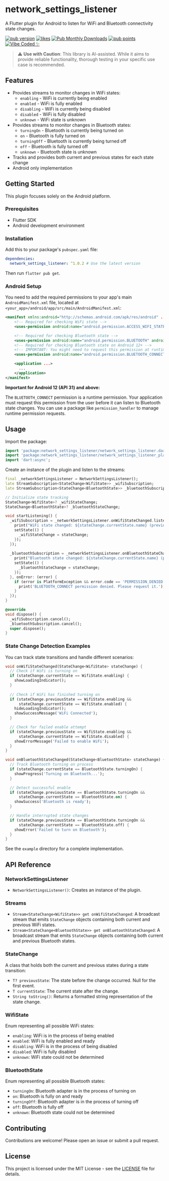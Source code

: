 # network_settings_listener

A Flutter plugin for Android to listen for WiFi and Bluetooth connectivity state changes.

[![pub version](https://img.shields.io/pub/v/network_settings_listener)](https://pub.dev/packages/network_settings_listener)
[![likes](https://img.shields.io/pub/likes/network_settings_listener)](https://pub.dev/packages/network_settings_listener)
[![Pub Monthly Downloads](https://img.shields.io/pub/dm/network_settings_listener)](https://pub.dev/packages/network_settings_listener)
[![pub points](https://img.shields.io/pub/points/network_settings_listener)](https://pub.dev/packages/network_settings_listener)
[![Vibe Coded ✨](https://img.shields.io/badge/Vibe_Coded-✨-purple)](https://github.com/Prince2347X/network_settings_listener)

> ⚠️ **Use with Caution**: This library is AI-assisted. While it aims to provide reliable functionality, thorough testing in your specific use case is recommended.

## Features

*   Provides streams to monitor changes in WiFi states:
    * `enabling` - WiFi is currently being enabled
    * `enabled` - WiFi is fully enabled
    * `disabling` - WiFi is currently being disabled
    * `disabled` - WiFi is fully disabled
    * `unknown` - WiFi state is unknown
*   Provides streams to monitor changes in Bluetooth states:
    * `turningOn` - Bluetooth is currently being turned on
    * `on` - Bluetooth is fully turned on
    * `turningOff` - Bluetooth is currently being turned off
    * `off` - Bluetooth is fully turned off
    * `unknown` - Bluetooth state is unknown
*   Tracks and provides both current and previous states for each state change
*   Android only implementation

## Getting Started

This plugin focuses solely on the Android platform.

### Prerequisites

*   Flutter SDK
*   Android development environment

### Installation

Add this to your package's `pubspec.yaml` file:

```yaml
dependencies:
  network_settings_listener: ^1.0.2 # Use the latest version
```

Then run `flutter pub get`.

### Android Setup

You need to add the required permissions to your app's main `AndroidManifest.xml` file, located at `<your_app>/android/app/src/main/AndroidManifest.xml`:

```xml
<manifest xmlns:android="http://schemas.android.com/apk/res/android" ...>
    <!-- Required for checking WiFi state -->
    <uses-permission android:name="android.permission.ACCESS_WIFI_STATE" />

    <!-- Required for checking Bluetooth state -->
    <uses-permission android:name="android.permission.BLUETOOTH" android:maxSdkVersion="30" />
    <!-- Required for checking Bluetooth state on Android 12+ -->
    <!-- IMPORTANT: You might need to request this permission at runtime -->
    <uses-permission android:name="android.permission.BLUETOOTH_CONNECT" />

    <application ...>
      ...
    </application>
</manifest>
```

**Important for Android 12 (API 31) and above:**

The `BLUETOOTH_CONNECT` permission is a runtime permission. Your application must request this permission from the user before it can listen to Bluetooth state changes. You can use a package like `permission_handler` to manage runtime permission requests.

## Usage

Import the package:

```dart
import 'package:network_settings_listener/network_settings_listener.dart';
import 'package:network_settings_listener/network_settings_listener_platform_interface.dart';
import 'dart:async';
```

Create an instance of the plugin and listen to the streams:

```dart
final _networkSettingsListener = NetworkSettingsListener();
late StreamSubscription<StateChange<WifiState>> _wifiSubscription;
late StreamSubscription<StateChange<BluetoothState>> _bluetoothSubscription;

// Initialize state tracking
StateChange<WifiState>? _wifiStateChange;
StateChange<BluetoothState>? _bluetoothStateChange;

void startListening() {
  _wifiSubscription = _networkSettingsListener.onWifiStateChanged.listen((StateChange<WifiState> stateChange) {
    print("WiFi state changed: ${stateChange.currentState.name} (previous: ${stateChange.previousState?.name ?? 'none'})");
    setState(() {
      _wifiStateChange = stateChange;
    });
  });
  
  _bluetoothSubscription = _networkSettingsListener.onBluetoothStateChanged.listen((StateChange<BluetoothState> stateChange) {
    print("Bluetooth state changed: ${stateChange.currentState.name} (previous: ${stateChange.previousState?.name ?? 'none'})");
    setState(() {
      _bluetoothStateChange = stateChange;
    });
  }, onError: (error) {
    if (error is PlatformException && error.code == 'PERMISSION_DENIED') {
      print('BLUETOOTH_CONNECT permission denied. Please request it.');
    }
  });
}

@override
void dispose() {
  _wifiSubscription.cancel();
  _bluetoothSubscription.cancel();
  super.dispose();
}
```

### State Change Detection Examples

You can track state transitions and handle different scenarios:

```dart
void onWifiStateChanged(StateChange<WifiState> stateChange) {
  // Check if WiFi is turning on
  if (stateChange.currentState == WifiState.enabling) {
    showLoadingIndicator();
  }
  
  // Check if WiFi has finished turning on
  if (stateChange.previousState == WifiState.enabling && 
      stateChange.currentState == WifiState.enabled) {
    hideLoadingIndicator();
    showSuccessMessage('WiFi Connected');
  }

  // Check for failed enable attempt
  if (stateChange.previousState == WifiState.enabling && 
      stateChange.currentState == WifiState.disabled) {
    showErrorMessage('Failed to enable WiFi');
  }
}

void onBluetoothStateChanged(StateChange<BluetoothState> stateChange) {
  // Track Bluetooth turning on process
  if (stateChange.currentState == BluetoothState.turningOn) {
    showProgress('Turning on Bluetooth...');
  }

  // Detect successful enable
  if (stateChange.previousState == BluetoothState.turningOn && 
      stateChange.currentState == BluetoothState.on) {
    showSuccess('Bluetooth is ready');
  }

  // Handle interrupted state changes
  if (stateChange.previousState == BluetoothState.turningOn && 
      stateChange.currentState == BluetoothState.off) {
    showError('Failed to turn on Bluetooth');
  }
}
```

See the `example` directory for a complete implementation.

## API Reference

### NetworkSettingsListener

*   `NetworkSettingsListener()`: Creates an instance of the plugin.

### Streams

*   `Stream<StateChange<WifiState>> get onWifiStateChanged`: A broadcast stream that emits `StateChange` objects containing both current and previous WiFi states.
*   `Stream<StateChange<BluetoothState>> get onBluetoothStateChanged`: A broadcast stream that emits `StateChange` objects containing both current and previous Bluetooth states.

### StateChange<T>

A class that holds both the current and previous states during a state transition:

*   `T? previousState`: The state before the change occurred. Null for the first event.
*   `T currentState`: The current state after the change.
*   `String toString()`: Returns a formatted string representation of the state change.

### WifiState

Enum representing all possible WiFi states:
*   `enabling`: WiFi is in the process of being enabled
*   `enabled`: WiFi is fully enabled and ready
*   `disabling`: WiFi is in the process of being disabled
*   `disabled`: WiFi is fully disabled
*   `unknown`: WiFi state could not be determined

### BluetoothState

Enum representing all possible Bluetooth states:
*   `turningOn`: Bluetooth adapter is in the process of turning on
*   `on`: Bluetooth is fully on and ready
*   `turningOff`: Bluetooth adapter is in the process of turning off
*   `off`: Bluetooth is fully off
*   `unknown`: Bluetooth state could not be determined

## Contributing

Contributions are welcome! Please open an issue or submit a pull request.

## License

This project is licensed under the MIT License - see the [LICENSE](https://github.com/Prince2347X/network_settings_listener/blob/main/LICENSE) file for details.

